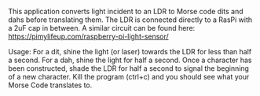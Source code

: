 This application converts light incident to an LDR to Morse code dits and dahs before translating them.
The LDR is connected directly to a RasPi with a 2uF cap in between. A similar circuit can be found here: https://pimylifeup.com/raspberry-pi-light-sensor/

Usage: 
For a dit, shine the light (or laser) towards the LDR for less than half a second.
For a dah, shine the light for half a second.
Once a character has been constructed, shade the LDR for half a second to signal the beginning of a new character.
Kill the program (ctrl+c) and you should see what your Morse Code translates to.

